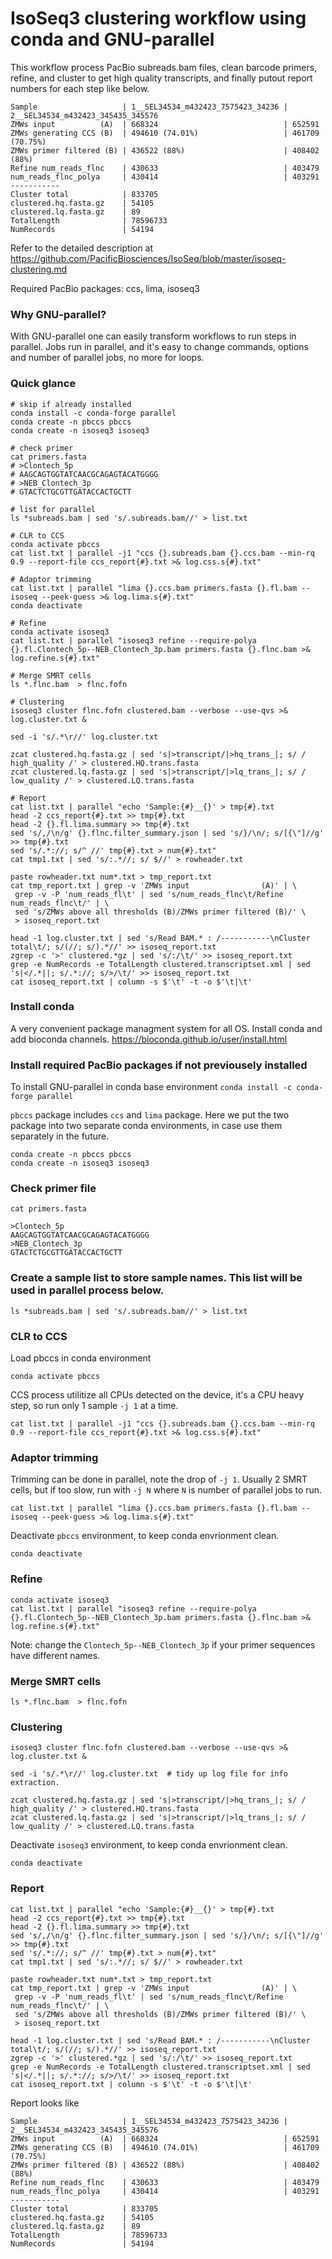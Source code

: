 # IsoSeq3 clustering workflow using conda and GNU-parallel
This workflow process PacBio subreads.bam files, clean barcode primers, refine, and cluster to get high quality transcripts, and finally putout report numbers for each step like below.
```
Sample                   | 1__SEL34534_m432423_7575423_34236 | 2__SEL34534_m432423_345435_345576
ZMWs input          (A)  | 668324                            | 652591
ZMWs generating CCS (B)  | 494610 (74.01%)                   | 461709 (70.75%)
ZMWs primer filtered (B) | 436522 (88%)                      | 408402 (88%)
Refine num_reads_flnc    | 430633                            | 403479
num_reads_flnc_polya     | 430414                            | 403291
-----------
Cluster total            | 833705
clustered.hq.fasta.gz    | 54105
clustered.lq.fasta.gz    | 89
TotalLength              | 78596733
NumRecords               | 54194
```

Refer to the detailed description at https://github.com/PacificBiosciences/IsoSeq/blob/master/isoseq-clustering.md

Required PacBio packages: ccs, lima, isoseq3

### Why GNU-parallel?
With GNU-parallel one can easily transform workflows to run steps in parallel. Jobs run in parallel, and it's easy to change commands, options and number of parallel jobs, no more for loops. 

### Quick glance
```
# skip if already installed
conda install -c conda-forge parallel
conda create -n pbccs pbccs
conda create -n isoseq3 isoseq3

# check primer
cat primers.fasta
# >Clontech_5p
# AAGCAGTGGTATCAACGCAGAGTACATGGGG
# >NEB_Clontech_3p
# GTACTCTGCGTTGATACCACTGCTT

# list for parallel
ls *subreads.bam | sed 's/.subreads.bam//' > list.txt

# CLR to CCS
conda activate pbccs
cat list.txt | parallel -j1 "ccs {}.subreads.bam {}.ccs.bam --min-rq 0.9 --report-file ccs_report{#}.txt >& log.css.s{#}.txt"

# Adaptor trimming
cat list.txt | parallel "lima {}.ccs.bam primers.fasta {}.fl.bam --isoseq --peek-guess >& log.lima.s{#}.txt" 
conda deactivate

# Refine
conda activate isoseq3
cat list.txt | parallel "isoseq3 refine --require-polya {}.fl.Clontech_5p--NEB_Clontech_3p.bam primers.fasta {}.flnc.bam >& log.refine.s{#}.txt" 

# Merge SMRT cells
ls *.flnc.bam  > flnc.fofn

# Clustering
isoseq3 cluster flnc.fofn clustered.bam --verbose --use-qvs >& log.cluster.txt & 

sed -i 's/.*\r//' log.cluster.txt

zcat clustered.hq.fasta.gz | sed 's|>transcript/|>hq_trans_|; s/ / high_quality /' > clustered.HQ.trans.fasta 
zcat clustered.lq.fasta.gz | sed 's|>transcript/|>lq_trans_|; s/ / low_quality /' > clustered.LQ.trans.fasta

# Report
cat list.txt | parallel "echo 'Sample:{#}__{}' > tmp{#}.txt 
head -2 ccs_report{#}.txt >> tmp{#}.txt 
head -2 {}.fl.lima.summary >> tmp{#}.txt 
sed 's/,/\n/g' {}.flnc.filter_summary.json | sed 's/}/\n/; s/[{\"]//g' >> tmp{#}.txt
sed 's/.*://; s/^ //' tmp{#}.txt > num{#}.txt"
cat tmp1.txt | sed 's/:.*//; s/ $//' > rowheader.txt

paste rowheader.txt num*.txt > tmp_report.txt
cat tmp_report.txt | grep -v 'ZMWs input                (A)' | \
 grep -v -P 'num_reads_fl\t' | sed 's/num_reads_flnc\t/Refine num_reads_flnc\t/' | \
 sed 's/ZMWs above all thresholds (B)/ZMWs primer filtered (B)/' \
 > isoseq_report.txt 

head -1 log.cluster.txt | sed 's/Read BAM.* : /-----------\nCluster total\t/; s/(//; s/).*//' >> isoseq_report.txt
zgrep -c '>' clustered.*gz | sed 's/:/\t/' >> isoseq_report.txt
grep -e NumRecords -e TotalLength clustered.transcriptset.xml | sed 's|</.*||; s/.*://; s/>/\t/' >> isoseq_report.txt
cat isoseq_report.txt | column -s $'\t' -t -o $'\t|\t'
```

### Install conda
A very convenient package managment system for all OS.
Install conda and add bioconda channels.
https://bioconda.github.io/user/install.html

### Install required PacBio packages if not previousely installed
To install GNU-parallel in conda base environment
```conda install -c conda-forge parallel```

`pbccs` package includes `ccs` and ``lima`` package. Here we put the two package into two separate conda environments, in case use them separately in the future.
```
conda create -n pbccs pbccs
conda create -n isoseq3 isoseq3
```

### Check primer file
```
cat primers.fasta

>Clontech_5p
AAGCAGTGGTATCAACGCAGAGTACATGGGG
>NEB_Clontech_3p
GTACTCTGCGTTGATACCACTGCTT
```
### Create a sample list to store sample names. This list will be used in parallel process below.
```
ls *subreads.bam | sed 's/.subreads.bam//' > list.txt
```
### CLR to CCS
Load pbccs in conda environment
```
conda activate pbccs
```

CCS process utilitize all CPUs detected on the device, it's a CPU heavy step, so run only 1 sample `-j 1` at a time.
```
cat list.txt | parallel -j1 "ccs {}.subreads.bam {}.ccs.bam --min-rq 0.9 --report-file ccs_report{#}.txt >& log.css.s{#}.txt"
```

### Adaptor trimming
Trimming can be done in parallel, note the drop of `-j 1`. Usually 2 SMRT cells, but if too slow, run with `-j N` where `N` is number of parallel jobs to run.
```
cat list.txt | parallel "lima {}.ccs.bam primers.fasta {}.fl.bam --isoseq --peek-guess >& log.lima.s{#}.txt" 
```
Deactivate `pbccs` environment, to keep conda envrionment clean.
```
conda deactivate
```

### Refine
```
conda activate isoseq3
cat list.txt | parallel "isoseq3 refine --require-polya {}.fl.Clontech_5p--NEB_Clontech_3p.bam primers.fasta {}.flnc.bam >& log.refine.s{#}.txt" 
```
Note: change the `Clontech_5p--NEB_Clontech_3p` if your primer sequences have different names.

### Merge SMRT cells
```
ls *.flnc.bam  > flnc.fofn
```

### Clustering
```
isoseq3 cluster flnc.fofn clustered.bam --verbose --use-qvs >& log.cluster.txt & 

sed -i 's/.*\r//' log.cluster.txt  # tidy up log file for info extraction.

zcat clustered.hq.fasta.gz | sed 's|>transcript/|>hq_trans_|; s/ / high_quality /' > clustered.HQ.trans.fasta 
zcat clustered.lq.fasta.gz | sed 's|>transcript/|>lq_trans_|; s/ / low_quality /' > clustered.LQ.trans.fasta
```
Deactivate `isoseq3` environment, to keep conda envrionment clean.
```
conda deactivate
```

### Report
```
cat list.txt | parallel "echo 'Sample:{#}__{}' > tmp{#}.txt 
head -2 ccs_report{#}.txt >> tmp{#}.txt 
head -2 {}.fl.lima.summary >> tmp{#}.txt 
sed 's/,/\n/g' {}.flnc.filter_summary.json | sed 's/}/\n/; s/[{\"]//g' >> tmp{#}.txt
sed 's/.*://; s/^ //' tmp{#}.txt > num{#}.txt"
cat tmp1.txt | sed 's/:.*//; s/ $//' > rowheader.txt

paste rowheader.txt num*.txt > tmp_report.txt
cat tmp_report.txt | grep -v 'ZMWs input                (A)' | \
 grep -v -P 'num_reads_fl\t' | sed 's/num_reads_flnc\t/Refine num_reads_flnc\t/' | \
 sed 's/ZMWs above all thresholds (B)/ZMWs primer filtered (B)/' \
 > isoseq_report.txt 

head -1 log.cluster.txt | sed 's/Read BAM.* : /-----------\nCluster total\t/; s/(//; s/).*//' >> isoseq_report.txt
zgrep -c '>' clustered.*gz | sed 's/:/\t/' >> isoseq_report.txt
grep -e NumRecords -e TotalLength clustered.transcriptset.xml | sed 's|</.*||; s/.*://; s/>/\t/' >> isoseq_report.txt
cat isoseq_report.txt | column -s $'\t' -t -o $'\t|\t'
```

Report looks like
```
Sample                   | 1__SEL34534_m432423_7575423_34236 | 2__SEL34534_m432423_345435_345576
ZMWs input          (A)  | 668324                            | 652591
ZMWs generating CCS (B)  | 494610 (74.01%)                   | 461709 (70.75%)
ZMWs primer filtered (B) | 436522 (88%)                      | 408402 (88%)
Refine num_reads_flnc    | 430633                            | 403479
num_reads_flnc_polya     | 430414                            | 403291
-----------
Cluster total            | 833705
clustered.hq.fasta.gz    | 54105
clustered.lq.fasta.gz    | 89
TotalLength              | 78596733
NumRecords               | 54194
```
